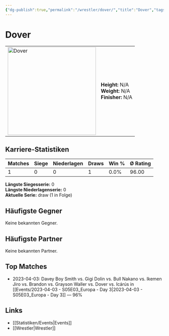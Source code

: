 ```yaml
---
{"dg-publish":true,"permalink":"/wrestler/dover/","title":"Dover","tags":["wrestler"],"noteIcon":""}
---
```



# Dover

<table>
        <tr>
        <td><img src="https://github.com/CptSpaulding1980/choke-slam-wrestling/releases/download/images/Dover.png" width="280" alt="Dover"></td>
        <td>
        <b>Height:</b> N/A<br>
        <b>Weight:</b> N/A<br>
        <b>Finisher:</b> N/A<br>
        </td>
        </tr>
        </table>
        
## Karriere-Statistiken

| Matches | Siege | Niederlagen | Draws | Win % | Ø Rating |
|---------|-------|-------------|-------|-------|-----------|
| 1 | 0 | 0 | 1 | 0.0% | 96.00 |

**Längste Siegesserie:** 0<br>**Längste Niederlagenserie:** 0<br>**Aktuelle Serie:** draw (1 in Folge)


## Häufigste Gegner
Keine bekannten Gegner.

## Häufigste Partner
Keine bekannten Partner.

## Top Matches
- 2023-04-03: Davey Boy Smith vs. Gigi Dolin vs. Bull Nakano vs. Ikemen Jiro vs. Brandon vs. Grayson Waller vs. Dover  vs. Icárús  in [[Events/2023-04-03 - S05E03_Europa - Day 3\|2023-04-03 - S05E03_Europa - Day 3]] — 96%

## Links
- [[Statistiken/Events\|Events]]
- [[Wrestler\|Wrestler]]
